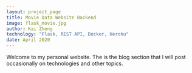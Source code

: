 ```yaml
---
layout: project_page
title: Movie Data Website Backend
image: flask_movie.jpg
author: Kai Zheng
technology: "Flask, REST API, Docker, Heroku"
date: April 2020
---
```


Welcome to my personal website. 
The is the blog section that I will post occasionally on technologies and other topics. 
